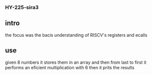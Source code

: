 ### HY-225-sira3

## intro 
the focus was the bacis understanding of RISCV's registers and ecalls

## use

given 8 numbers it stores them in an array and then from last to first it 
performs an eficient multiplication with 6 then it prits the results
